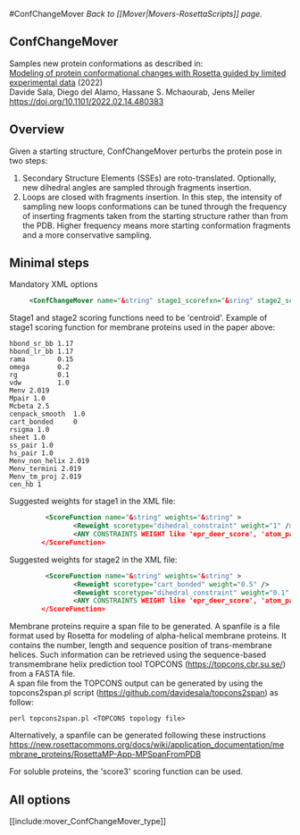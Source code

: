 #ConfChangeMover
*Back to [[Mover|Movers-RosettaScripts]] page.*
## ConfChangeMover

Samples new protein conformations as described in:                     
[Modeling of protein conformational changes with Rosetta guided by limited experimental data](https://www.biorxiv.org/content/10.1101/2022.02.14.480383v1) (2022)                                          
Davide Sala, Diego del Alamo, Hassane S. Mchaourab, Jens Meiler
https://doi.org/10.1101/2022.02.14.480383

## Overview

Given a starting structure, ConfChangeMover perturbs the protein pose in two steps:                                       
1. Secondary Structure Elements (SSEs) are roto-translated. Optionally, new dihedral angles are sampled through fragments insertion.
2. Loops are closed with fragments insertion. In this step, the intensity of sampling new loops conformations can be tuned through the frequency of inserting fragments taken from the starting structure rather than from the PDB. Higher frequency means more starting conformation fragments and a more conservative sampling.                  
## Minimal steps
Mandatory XML options
```xml
     <ConfChangeMover name="&string" stage1_scorefxn="&sring" stage2_scorefxn="&string" /> 
```
Stage1 and stage2 scoring functions need to be 'centroid'.
Example of stage1 scoring function for membrane proteins used in the paper above:
```
hbond_sr_bb 1.17
hbond_lr_bb 1.17
rama        0.15
omega       0.2
rg          0.1
vdw         1.0
Menv 2.019
Mpair 1.0
Mcbeta 2.5
cenpack_smooth  1.0
cart_bonded     0
rsigma 1.0
sheet 1.0
ss_pair 1.0
hs_pair 1.0
Menv_non_helix 2.019
Menv_termini 2.019
Menv_tm_proj 2.019
cen_hb 1
```
Suggested weights for stage1 in the XML file:
```xml
         <ScoreFunction name="&string" weights="&string" >
                <Reweight scoretype="dihedral_constraint" weight="1" />
                <ANY CONSTRAINTS WEIGHT like 'epr_deer_score', 'atom_pair_constraint' etc.>
        </ScoreFunction>
```
Suggested weights for stage2 in the XML file:
```xml
         <ScoreFunction name="&string" weights="&string" >
                <Reweight scoretype="cart_bonded" weight="0.5" />
                <Reweight scoretype="dihedral_constraint" weight="0.1" />
                <ANY CONSTRAINTS WEIGHT like 'epr_deer_score', 'atom_pair_constraint' etc.>
        </ScoreFunction>
```

Membrane proteins require a span file to be generated. A spanfile is a file format used by Rosetta for modeling of alpha-helical membrane proteins. It contains the number, length and sequence position of trans-membrane helices. Such information can be retrieved using the sequence-based transmembrane helix prediction tool TOPCONS (https://topcons.cbr.su.se/) from a FASTA file.   
A span file from the TOPCONS output can be generated by using the topcons2span.pl script (https://github.com/davidesala/topcons2span) as follow:
```
perl topcons2span.pl <TOPCONS topology file>
```
Alternatively, a spanfile can be generated following these instructions https://new.rosettacommons.org/docs/wiki/application_documentation/membrane_proteins/RosettaMP-App-MPSpanFromPDB

For soluble proteins, the 'score3' scoring function can be used.

## All options

[[include:mover_ConfChangeMover_type]]
